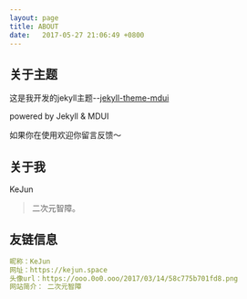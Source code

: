 ```yaml
---
layout: page
title: ABOUT
date:   2017-05-27 21:06:49 +0800
---
```


## 关于主题

这是我开发的jekyll主题--[jekyll-theme-mdui](https://github.com/KeJunMao/jekyll-theme-mdui)

powered by Jekyll & MDUI

如果你在使用欢迎你留言反馈～

## 关于我

KeJun
> 二次元智障。

## 友链信息

```yml
昵称：KeJun
网址：https://kejun.space
头像url：https://ooo.0o0.ooo/2017/03/14/58c775b701fd8.png
网站简介： 二次元智障
```